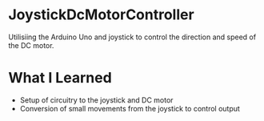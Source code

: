 # JoystickDcMotorController

Utilisiing the Arduino Uno and joystick to control the direction and speed of the DC motor.

# What I Learned

* Setup of circuitry to the joystick and DC motor
* Conversion of small movements from the joystick to control output
